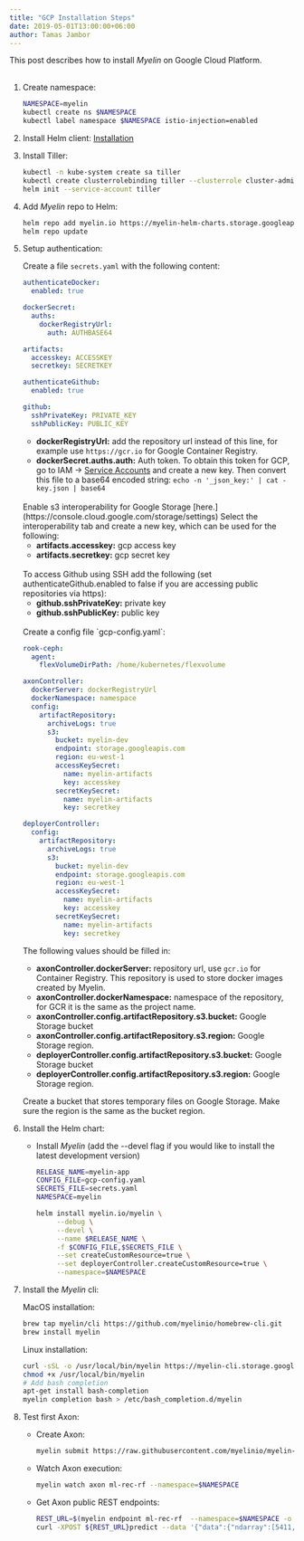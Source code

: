 ```yaml
---
title: "GCP Installation Steps"
date: 2019-05-01T13:00:00+06:00
author: Tamas Jambor
---
```


This post describes how to install *Myelin* on Google Cloud Platform.
<br><br>

<!--more-->

1. Create namespace:

    ```bash
    NAMESPACE=myelin
    kubectl create ns $NAMESPACE
    kubectl label namespace $NAMESPACE istio-injection=enabled
    ```

2. Install Helm client: [Installation](https://github.com/helm/helm/blob/master/docs/install.md)

3. Install Tiller:

    ```bash
    kubectl -n kube-system create sa tiller
    kubectl create clusterrolebinding tiller --clusterrole cluster-admin --serviceaccount=kube-system:tiller
    helm init --service-account tiller
    ```

4. Add *Myelin* repo to Helm:

    ```bash
    helm repo add myelin.io https://myelin-helm-charts.storage.googleapis.com/
    helm repo update
    ```

5. Setup authentication:

    Create a file `secrets.yaml` with the following content:

    ```yaml
    authenticateDocker:
      enabled: true

    dockerSecret:
      auths:
        dockerRegistryUrl:
          auth: AUTHBASE64

    artifacts:
      accesskey: ACCESSKEY
      secretkey: SECRETKEY

    authenticateGithub:
      enabled: true

    github:
      sshPrivateKey: PRIVATE_KEY
      sshPublicKey: PUBLIC_KEY
    ```

    - **dockerRegistryUrl:** add the repository url instead of this line, for example use `https://gcr.io`
    for Google Container Registry.
    - **dockerSecret.auths.auth:** Auth token. To obtain this token for GCP, go to IAM -> [Service Accounts](https://console.cloud.google.com/iam-admin/serviceaccounts)
    and create a new key. Then convert this file to a base64 encoded string: `echo -n '_json_key:' | cat - key.json | base64`

    <br/>
    Enable s3 interoperability for Google Storage [here.](https://console.cloud.google.com/storage/settings) Select
    the interoperability tab and create a new key, which can be used for the following:

    - **artifacts.accesskey:** gcp access key
    - **artifacts.secretkey:** gcp secret key

    <br/>
    To access Github using SSH add the following (set authenticateGithub.enabled to false if you are accessing public repositories
     via https):

    - **github.sshPrivateKey:** private key
    - **github.sshPublicKey:** public key

    <br/>
    Create a config file `gcp-config.yaml`:


    ```yaml
    rook-ceph:
      agent:
        flexVolumeDirPath: /home/kubernetes/flexvolume

    axonController:
      dockerServer: dockerRegistryUrl
      dockerNamespace: namespace
      config:
        artifactRepository:
          archiveLogs: true
          s3:
            bucket: myelin-dev
            endpoint: storage.googleapis.com
            region: eu-west-1
            accessKeySecret:
              name: myelin-artifacts
              key: accesskey
            secretKeySecret:
              name: myelin-artifacts
              key: secretkey

    deployerController:
      config:
        artifactRepository:
          archiveLogs: true
          s3:
            bucket: myelin-dev
            endpoint: storage.googleapis.com
            region: eu-west-1
            accessKeySecret:
              name: myelin-artifacts
              key: accesskey
            secretKeySecret:
              name: myelin-artifacts
              key: secretkey
    ```
    The following values should be filled in:

    - **axonController.dockerServer:** repository url, use `gcr.io` for Container Registry. This repository is used to store docker images created by Myelin.
    - **axonController.dockerNamespace:** namespace of the repository, for GCR it is the same as the project name.
    - **axonController.config.artifactRepository.s3.bucket:** Google Storage bucket
    - **axonController.config.artifactRepository.s3.region:** Google Storage region.
    - **deployerController.config.artifactRepository.s3.bucket:** Google Storage bucket
    - **deployerController.config.artifactRepository.s3.region:** Google Storage region.

    Create a bucket that stores temporary files on Google Storage. Make sure the region is the same as the bucket region.

6. Install the Helm chart:

    - Install *Myelin* (add the --devel flag if you would like to install the latest development version)

        ```bash
        RELEASE_NAME=myelin-app
        CONFIG_FILE=gcp-config.yaml
        SECRETS_FILE=secrets.yaml
        NAMESPACE=myelin

        helm install myelin.io/myelin \
             --debug \
             --devel \
             --name $RELEASE_NAME \
             -f $CONFIG_FILE,$SECRETS_FILE \
             --set createCustomResource=true \
             --set deployerController.createCustomResource=true \
             --namespace=$NAMESPACE
        ```
7. Install the *Myelin* cli:

    MacOS installation:

    ```bash
    brew tap myelin/cli https://github.com/myelinio/homebrew-cli.git
    brew install myelin
    ```

    Linux installation:

    ```bash
    curl -sSL -o /usr/local/bin/myelin https://myelin-cli.storage.googleapis.com/cli-linux/v0.4.0/myelin-linux-amd64
    chmod +x /usr/local/bin/myelin
    # Add bash completion
    apt-get install bash-completion
    myelin completion bash > /etc/bash_completion.d/myelin
    ```

8. Test first Axon:
    - Create Axon:

        ```bash
        myelin submit https://raw.githubusercontent.com/myelinio/myelin-examples/master/recommender_rf_demo/recommender-demo.yaml --namespace=$NAMESPACE
        ```
    - Watch Axon execution:

        ```bash
        myelin watch axon ml-rec-rf --namespace=$NAMESPACE
        ```
    - Get Axon public REST endpoints:

        ```bash
        REST_URL=$(myelin endpoint ml-rec-rf  --namespace=$NAMESPACE -o json | jq -r '.[0].modelStable.url')
        curl -XPOST ${REST_URL}predict --data '{"data":{"ndarray":[5411, 5439]}}'
        ```